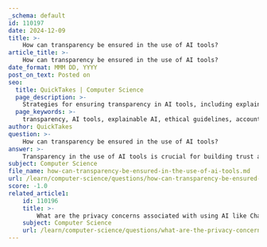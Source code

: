 ```yaml
---
_schema: default
id: 110197
date: 2024-12-09
title: >-
    How can transparency be ensured in the use of AI tools?
article_title: >-
    How can transparency be ensured in the use of AI tools?
date_format: MMM DD, YYYY
post_on_text: Posted on
seo:
  title: QuickTakes | Computer Science
  page_description: >-
    Strategies for ensuring transparency in AI tools, including explainable AI, ethical guidelines, stakeholder engagement, and best practices.
  page_keywords: >-
    transparency, AI tools, explainable AI, ethical guidelines, accountability, communication, stakeholder engagement, bias mitigation, continuous improvement, trust in AI
author: QuickTakes
question: >-
    How can transparency be ensured in the use of AI tools?
answer: >-
    Transparency in the use of AI tools is crucial for building trust and ensuring ethical practices. Here are several key strategies and considerations for ensuring transparency in AI systems:\n\n1. **Explainable AI (XAI)**: Implementing XAI methodologies helps make AI models more interpretable and understandable. This allows stakeholders, including data scientists and end users, to grasp the reasoning behind AI decisions, which enhances trust and adoption. XAI tools can also assist in identifying and mitigating biases in AI models, ensuring fair and equitable decision-making.\n\n2. **Clear Communication of AI Processes**: Organizations should provide detailed information about how AI models are created, the data used for training, and the decision-making processes involved. This includes publishing transparency reports that outline the fairness of AI systems, the training data, and the outcomes of AI decisions. Such transparency promotes accountability and builds public trust.\n\n3. **Ethical Guidelines and Accountability**: Establishing ethical guidelines for AI development is essential. These guidelines should define transparency and explainability requirements, ensuring that there are clear mechanisms for assigning responsibility and providing redress when AI systems cause harm. This can involve independent regulatory oversight to protect consumers from AI risks.\n\n4. **Best Practices for AI Transparency**: Companies can adopt best practices such as using simpler models, which are easier to interpret, and regularly updating stakeholders on the performance and changes in AI systems. This includes being transparent about the potential for biases and inaccuracies as AI systems evolve with new data.\n\n5. **Engagement with Stakeholders**: Engaging with various stakeholders, including consumers, regulatory bodies, and civil society organizations, can help ensure that transparency measures are aligned with societal values and expectations. This collaborative approach can foster a shared understanding of AI systems and their implications.\n\n6. **Continuous Improvement and Feedback**: Organizations should create mechanisms for continuous feedback on AI systems, allowing users to report issues or concerns. This feedback loop can help improve transparency and accountability over time.\n\nBy implementing these strategies, organizations can enhance the transparency of their AI tools, thereby fostering trust and ensuring ethical practices in AI deployment.
subject: Computer Science
file_name: how-can-transparency-be-ensured-in-the-use-of-ai-tools.md
url: /learn/computer-science/questions/how-can-transparency-be-ensured-in-the-use-of-ai-tools
score: -1.0
related_article1:
    id: 110196
    title: >-
        What are the privacy concerns associated with using AI like ChatGPT?
    subject: Computer Science
    url: /learn/computer-science/questions/what-are-the-privacy-concerns-associated-with-using-ai-like-chatgpt
---
```


&nbsp;